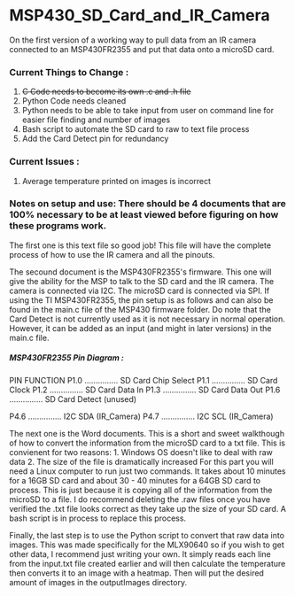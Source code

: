 # MSP430_SD_Card_and_IR_Camera
On the first version of a working way to pull data from an IR camera connected to an MSP430FR2355 and put that data onto a microSD card.

### Current Things to Change :

1. ~~C Code needs to become its own .c and .h file~~
2. Python Code needs cleaned
3. Python needs to be able to take input from user on command line for easier file finding and number of images
4. Bash script to automate the SD card to raw to text file process
5. Add the Card Detect pin for redundancy

### Current Issues : 
1. Average temperature printed on images is incorrect

### Notes on setup and use: There should be 4 documents that are 100% necessary to be at least viewed before figuring on how these programs work.

The first one is this text file so good job! This file will have the complete process of how to use the IR camera and all the pinouts.

The secound document is the MSP430FR2355's firmware. This one will give the ability for the MSP to talk to the SD card and the IR camera. The camera is connected via I2C. The microSD card is connected via SPI. If using the TI MSP430FR2355, the pin setup is as follows and can also be found in the main.c file of the MSP430 firmware folder. Do note that the Card Detect is not currently used as it is not necessary in normal operation. However, it can be added as an input (and might in later versions) in the main.c file.

##### MSP430FR2355 Pin Diagram :

 PIN                  FUNCTION
 P1.0 ............... SD Card Chip Select 
 P1.1 ............... SD Card Clock
 P1.2 ............... SD Card Data In
 P1.3 ............... SD Card Data Out
 P1.6 ............... SD Card Detect (unused)
 
 P4.6 ............... I2C SDA (IR_Camera)
 P4.7 ............... I2C SCL (IR_Camera)

The next one is the Word documents. This is a short and sweet walkthough of how to convert the information from the microSD card to a txt file. This is convienent for two reasons: 1. Windows OS doesn't like to deal with raw data 2. The size of the file is dramatically increased For this part you will need a Linux computer to run just two commands. It takes about 10 minutes for a 16GB SD card and about 30 - 40 minutes for a 64GB SD card to process. This is just because it is copying all of the information from the microSD to a file. I do recommend deleting the .raw files once you have verified the .txt file looks correct as they take up the size of your SD card. A bash script is in process to replace this process.

Finally, the last step is to use the Python script to convert that raw data into images. This was made specifically for the MLX90640 so if you wish to get other data, I recommend just writing your own. It simply reads each line from the input.txt file created earlier and will then calculate the temperature then converts it to an image with a heatmap. Then will put the desired amount of images in the outputImages directory.
